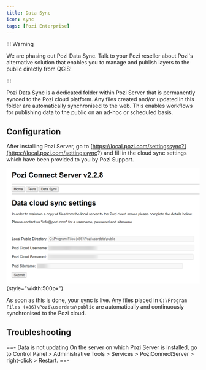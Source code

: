 ```yaml
---
title: Data Sync
icon: sync
tags: [Pozi Enterprise]
---
```


!!! Warning

We are phasing out Pozi Data Sync. Talk to your Pozi reseller about Pozi's alternative solution that enables you to manage and publish layers to the public directly from QGIS!

!!!

Pozi Data Sync is a dedicated folder within Pozi Server that is permanently synced to the Pozi cloud platform. Any files created and/or updated in this folder are automatically synchronised to the web. This enables workflows for publishing data to the public on an ad-hoc or scheduled basis.

## Configuration

After installing Pozi Server, go to [https://local.pozi.com/settingssync?](https://local.pozi.com/settingssync?) and fill in the cloud sync settings which have been provided to you by Pozi Support.

![Cloud Sync Settings](./img/cloud-sync-settings.png){style="width:500px"}

As soon as this is done, your sync is live. Any files placed in `C:\Program Files (x86)\Pozi\userdata\public` are automatically and continuously synchronised to the Pozi cloud.

## Troubleshooting

==- Data is not updating
  On the server on which Pozi Server is installed, go to Control Panel > Administrative Tools > Services > PoziConnectServer > right-click > Restart.
==-
